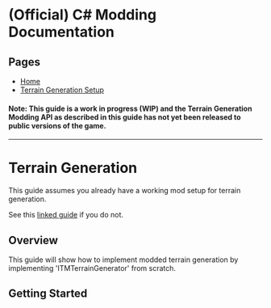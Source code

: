 
# (Official) C# Modding Documentation

## Pages

- [Home](../index)
- [Terrain Generation Setup](terrain)

#### **Note:** This guide is a work in progress (WIP) and the Terrain Generation Modding API as described in this guide has not yet been released to public versions of the game.
___

# Terrain Generation

This guide assumes you already have a working mod setup for terrain generation.

See this [linked guide](terrain) if you do not.

## Overview

This guide will show how to implement modded terrain generation by implementing 'ITMTerrainGenerator' from scratch.

## Getting Started
